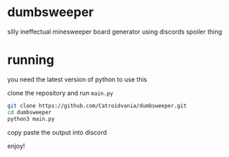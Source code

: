 # dumbsweeper
silly ineffectual minesweeper board generator using discords spoiler thing

# running

you need the latest version of python to use this

clone the repository and run `main.py`

```sh
git clone https://github.com/Catroidvania/dumbsweeper.git
cd dumbsweeper
python3 main.py
```

copy paste the output into discord

enjoy!
